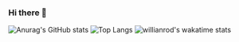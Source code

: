 ### Hi there 👋

![Anurag's GitHub stats](https://github-readme-stats.vercel.app/api?username=Gosha0740&show_icons=true&theme=radical)
![Top Langs](https://github-readme-stats.vercel.app/api/top-langs/?username=Gosha0740&layout=compact)
![willianrod's wakatime stats](https://github-readme-stats.vercel.app/api/wakatime?username=Gosha0740)
